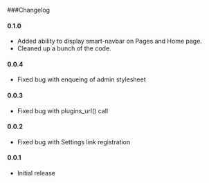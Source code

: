 ###Changelog

#### 0.1.0
* Added ability to display smart-navbar on Pages and Home page.
* Cleaned up a bunch of the code.

#### 0.0.4
* Fixed bug with enqueing of admin stylesheet

#### 0.0.3 
* Fixed bug with plugins_url() call

#### 0.0.2 
* Fixed bug with Settings link registration

#### 0.0.1
* Initial release
